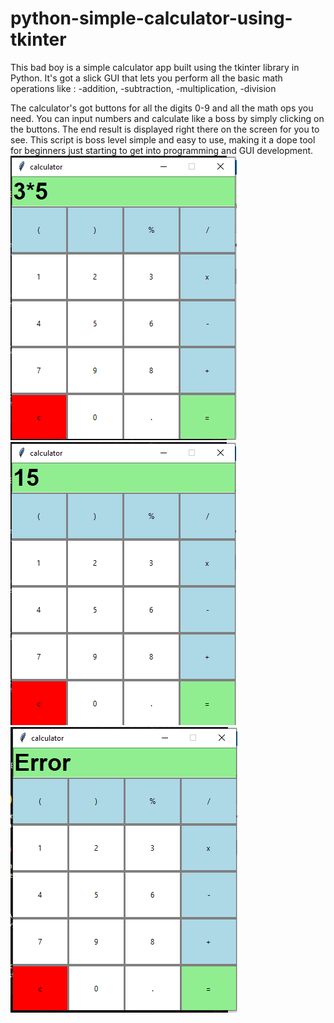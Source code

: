 # python-simple-calculator-using-tkinter
This bad boy is a simple calculator app built using the tkinter library in Python.
It's got a slick GUI that lets you perform all the basic math operations like :
-addition, 
-subtraction, 
-multiplication, 
-division 

The calculator's got buttons for all the digits 0-9 and all the math ops you need. 
You can input numbers and calculate like a boss by simply clicking on the buttons. 
The end result is displayed right there on the screen for you to see. 
This script is boss level simple and easy to use, making it a dope tool for beginners just starting to get into programming and GUI development.
![res](res/calculator1.PNG)![res](res/calculator2.PNG)![res](res/calculatorerror.PNG)
